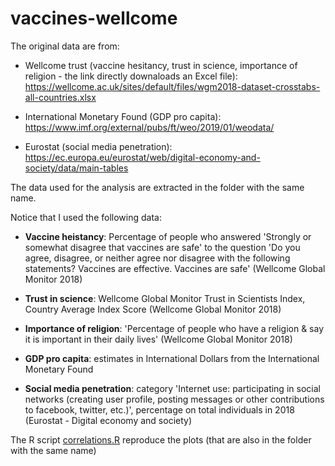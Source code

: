 # vaccines-wellcome

The original data are from:

* Wellcome trust (vaccine hesitancy, trust in science, importance of religion - the link directly downaloads an Excel file): https://wellcome.ac.uk/sites/default/files/wgm2018-dataset-crosstabs-all-countries.xlsx

* International Monetary Found (GDP pro capita): https://www.imf.org/external/pubs/ft/weo/2019/01/weodata/

* Eurostat (social media penetration): https://ec.europa.eu/eurostat/web/digital-economy-and-society/data/main-tables

The data used for the analysis are extracted in the folder with the same name. 

Notice that I used the following data:

* **Vaccine heistancy**: Percentage of people who answered 'Strongly or somewhat disagree that vaccines are safe' to the question 'Do you agree, disagree, or neither agree nor disagree with the following statements? Vaccines are effective. Vaccines are safe' (Wellcome Global Monitor 2018)

* **Trust in science**: Wellcome Global Monitor Trust in Scientists Index, Country Average Index Score (Wellcome Global Monitor 2018)

* **Importance of religion**: 'Percentage of people who have a religion & say it is important in their daily lives' (Wellcome Global Monitor 2018)

* **GDP pro capita**: estimates in International Dollars from the International Monetary Found

* **Social media penetration**: category 'Internet use: participating in social networks (creating user profile, posting messages or other contributions to facebook, twitter, etc.)', percentage on total individuals in 2018 (Eurostat - Digital economy and society) 

The R script [correlations.R](correlations.R) reproduce the plots (that are also in the folder with the same name) 
